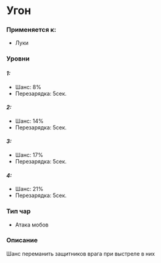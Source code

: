 # Угон

### Применяется к:

* Луки

### Уровни

#### _1:_&#x20;

* Шанс: 8%
* Перезарядка:  5сек.

#### _2:_

* Шанс: 14%
* Перезарядка:  5сек.&#x20;

#### _3:_&#x20;

* Шанс: 17%
* Перезарядка:  5сек.

#### _4:_

* Шанс: 21%
* Перезарядка:  5сек.&#x20;

### Тип чар

* Атака мобов

### Описание&#x20;

Шанс переманить защитников врага при выстреле в них
